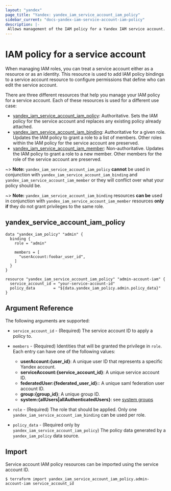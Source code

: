 ```yaml
---
layout: "yandex"
page_title: "Yandex: yandex_iam_service_account_iam_policy"
sidebar_current: "docs-yandex-iam-service-account-iam-policy"
description: |-
 Allows management of the IAM policy for a Yandex IAM service account.
---
```


# IAM policy for a service account

When managing IAM roles, you can treat a service account either as a resource or as an identity. 
This resource is used to add IAM policy bindings to a service account resource to configure permissions 
that define who can edit the service account.

There are three different resources that help you manage your IAM policy for a service account. 
Each of these resources is used for a different use case:

* [yandex_iam_service_account_iam_policy](iam_service_account_iam_policy.html): Authoritative. Sets the IAM policy for the service account and replaces any existing policy already attached.
* [yandex_iam_service_account_iam_binding](iam_service_account_iam_binding.html): Authoritative for a given role. Updates the IAM policy to grant a role to a list of members. Other roles within the IAM policy for the service account are preserved.
* [yandex_iam_service_account_iam_member](iam_service_account_iam_member.html): Non-authoritative. Updates the IAM policy to grant a role to a new member. Other members for the role of the service account are preserved.

~> **Note:** `yandex_iam_service_account_iam_policy` **cannot** be used in conjunction with `yandex_iam_service_account_iam_binding` and `yandex_iam_service_account_iam_member` or they will conflict over what your policy should be.

~> **Note:** `yandex_iam_service_account_iam_binding` resources **can be** used in conjunction with `yandex_iam_service_account_iam_member` resources **only if** they do not grant privileges to the same role.

## yandex\_service\_account\_iam\_policy

```hcl
data "yandex_iam_policy" "admin" {
  binding {
    role = "admin"

    members = [
      "userAccount:foobar_user_id",
    ]
  }
}

resource "yandex_iam_service_account_iam_policy" "admin-account-iam" {
  service_account_id = "your-service-account-id"
  policy_data        = "${data.yandex_iam_policy.admin.policy_data}"
}
```

## Argument Reference

The following arguments are supported:

* `service_account_id` - (Required) The service account ID to apply a policy to.

* `members` - (Required) Identities that will be granted the privilege in `role`.
  Each entry can have one of the following values:
  * **userAccount:{user_id}**: A unique user ID that represents a specific Yandex account.
  * **serviceAccount:{service_account_id}**: A unique service account ID.
  * **federatedUser:{federated_user_id}:**: A unique saml federation user account ID.
  * **group:{group_id}**: A unique group ID.
  * **system:{allUsers|allAuthenticatedUsers}**: see [system groups](https://cloud.yandex.com/docs/iam/concepts/access-control/system-group)


* `role` - (Required) The role that should be applied. Only one
    `yandex_iam_service_account_iam_binding` can be used per role.

* `policy_data` - (Required only by `yandex_iam_service_account_iam_policy`) The policy data generated by
  a `yandex_iam_policy` data source.

## Import

Service account IAM policy resources can be imported using the service account ID.

```
$ terraform import yandex_iam_service_account_iam_policy.admin-account-iam service_account_id
```
